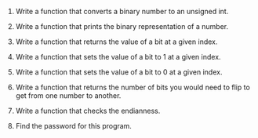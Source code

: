 1. Write a function that converts a binary number to an unsigned int.

2. Write a function that prints the binary representation of a number.

3. Write a function that returns the value of a bit at a given index.

4. Write a function that sets the value of a bit to 1 at a given index.

5. Write a function that sets the value of a bit to 0 at a given index.

6. Write a function that returns the number of bits you would need to flip to get from one number to another.

7. Write a function that checks the endianness.

8. Find the password for this program.
